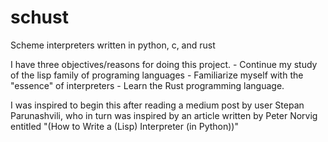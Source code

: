 # schust
Scheme interpreters written in python, c, and rust

I have three objectives/reasons for doing this project.
    - Continue my study of the lisp family of programing languages
    - Familiarize myself with the "essence" of interpreters
    - Learn the Rust programming language.
 
I was inspired to begin this after reading a medium post by user Stepan Parunashvili, who in turn was inspired by an article written by Peter Norvig entitled "(How to Write a (Lisp) Interpreter (in Python))" 
